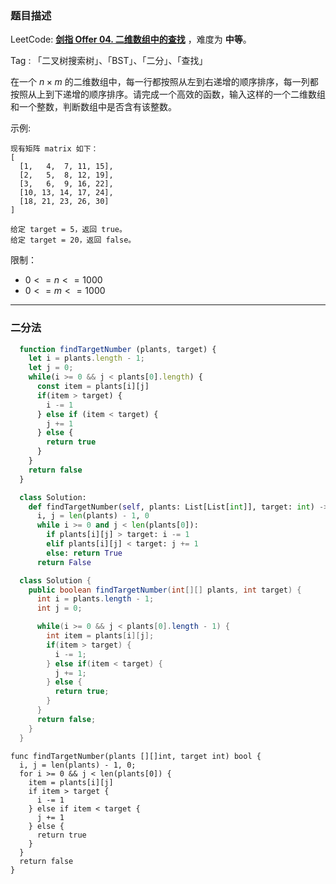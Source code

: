 ### 题目描述

LeetCode: **[剑指 Offer 04. 二维数组中的查找](https://leetcode.cn/problems/er-wei-shu-zu-zhong-de-cha-zhao-lcof/solution/by-ac_oier-7jo0/)** ，难度为 **中等**。

Tag : 「二叉树搜索树」、「BST」、「二分」、「查找」

在一个 $n \times m$ 的二维数组中，每一行都按照从左到右递增的顺序排序，每一列都按照从上到下递增的顺序排序。请完成一个高效的函数，输入这样的一个二维数组和一个整数，判断数组中是否含有该整数。

示例:
```
现有矩阵 matrix 如下：
[
  [1,   4,  7, 11, 15],
  [2,   5,  8, 12, 19],
  [3,   6,  9, 16, 22],
  [10, 13, 14, 17, 24],
  [18, 21, 23, 26, 30]
]

给定 target = 5，返回 true。
给定 target = 20，返回 false。
```

限制：
* $0 <= n <= 1000$
* $0 <= m <= 1000$

---
### 二分法

```javascript
  function findTargetNumber (plants, target) {
    let i = plants.length - 1;
    let j = 0;
    while(i >= 0 && j < plants[0].length) {
      const item = plants[i][j]
      if(item > target) {
        i -= 1
      } else if (item < target) {
        j += 1
      } else {
        return true
      }
    }
    return false
  }
```

```python
  class Solution:
    def findTargetNumber(self, plants: List[List[int]], target: int) -> bool:
      i, j = len(plants) - 1, 0
      while i >= 0 and j < len(plants[0]):
        if plants[i][j] > target: i -= 1
        elif plants[i][j] < target: j += 1
        else: return True
      return False
```

```java
  class Solution {
    public boolean findTargetNumber(int[][] plants, int target) {
      int i = plants.length - 1;
      int j = 0;

      while(i >= 0 && j < plants[0].length - 1) {
        int item = plants[i][j];
        if(item > target) {
          i -= 1;
        } else if(item < target) {
          j += 1;
        } else {
          return true;
        }
      }
      return false;
    }
  }
```

```golang
func findTargetNumber(plants [][]int, target int) bool {
  i, j = len(plants) - 1, 0;
  for i >= 0 && j < len(plants[0]) {
    item = plants[i][j]
    if item > target {
      i -= 1
    } else if item < target {
      j += 1
    } else {
      return true
    }
  }
  return false
}
```
